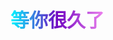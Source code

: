  <span style="
            font-size: 30px;
            font-weight: bold;
            background: linear-gradient(to right,rgb(0, 247, 255),rgb(115, 6, 194), #ee82ee);
            -webkit-background-clip: text;
            -webkit-text-fill-color: transparent;
            display: inline-block;
        ">
等你很久了
</span>
<img v-lazy="'/public/emoji/金钱.webp'">


<lazyshow>
<column title='Typora增强插件📄' RecordTime='2025-2-3 12:37' src='word/Typora-plugin/note' overview='使用插件增强Typora功能，比如一键执行命令行，思维导图，一键到顶，文字风格等'  status='已完成✔' delay='1'
TagColor='blue' />
</lazyshow>

<lazyshow>
<column title='Github/Git💻' RecordTime='2025-2-3 16:57' src='word/Github/note' overview='如何使用Github'  status='未完成❌' delay='2'/>
</lazyshow>


